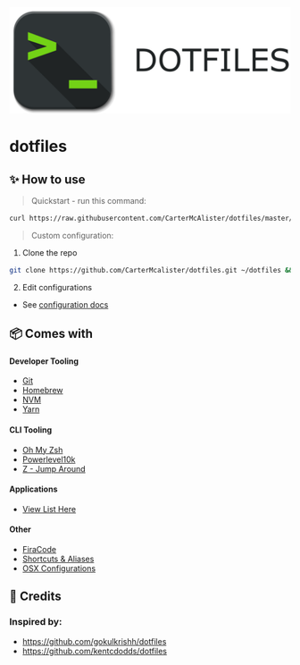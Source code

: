 <p align="center"><img src="https://raw.githubusercontent.com/CarterMcAlister/dotfiles/master/logo.png" /></p>

# dotfiles

## ✨ How to use

> Quickstart - run this command:

```bash
curl https://raw.githubusercontent.com/CarterMcAlister/dotfiles/master/setup.sh | bash
```

> Custom configuration:

1. Clone the repo

```bash
git clone https://github.com/CarterMcalister/dotfiles.git ~/dotfiles && cd dotfiles

```

2. Edit configurations

- See [configuration docs](./docs/configuring.md)

## 📦 Comes with

#### Developer Tooling

- [Git](./docs/Aliases.md)
- [Homebrew](http://brew.sh/)
- [NVM](https://github.com/lukechilds/zsh-nvm)
- [Yarn](https://yarnpkg.com/)

#### CLI Tooling

- [Oh My Zsh](https://github.com/robbyrussell/oh-my-zsh)
- [Powerlevel10k](./docs/Aliases.md)
- [Z - Jump Around](https://github.com/robbyrussell/oh-my-zsh/tree/master/plugins/z)

#### Applications

- [View List Here](./Brewfile)

#### Other

- [FiraCode](https://github.com/tonsky/FiraCode)
- [Shortcuts & Aliases](./docs/Aliases.md)
- [OSX Configurations](./osx)

## 👏 Credits

### Inspired by:

- https://github.com/gokulkrishh/dotfiles
- https://github.com/kentcdodds/dotfiles
